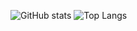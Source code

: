 <!--
**sl0thentr0py/sl0thentr0py** is a ✨ _special_ ✨ repository because its `README.md` (this file) appears on your GitHub profile.

Here are some ideas to get you started:

- 🔭 I’m currently working on ...
- 🌱 I’m currently learning ...
- 👯 I’m looking to collaborate on ...
- 🤔 I’m looking for help with ...
- 💬 Ask me about ...
- 📫 How to reach me: ...
- 😄 Pronouns: ...
- ⚡ Fun fact: ...
-->
![GitHub stats](https://github-readme-stats.vercel.app/api?username=sl0thentr0py&show_icons=true&theme=gruvbox)
![Top Langs](https://github-readme-stats.vercel.app/api/top-langs/?username=sl0thentr0py&size_weight=0.9&count_weight=0.1)
